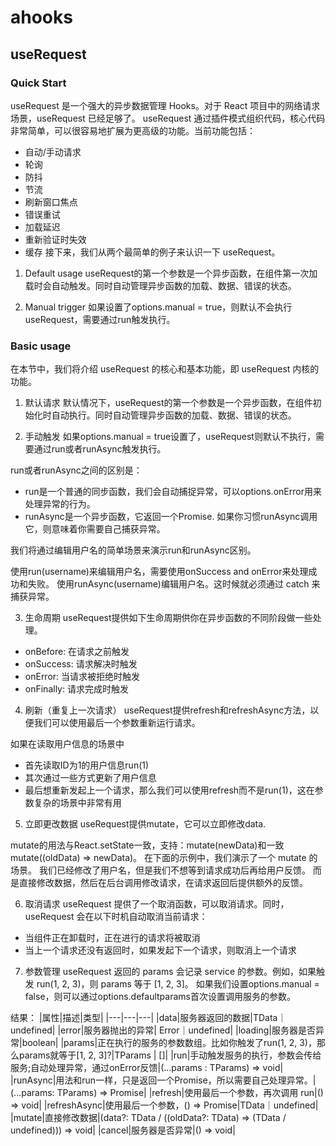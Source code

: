 # ahooks

## useRequest
### Quick Start
useRequest 是一个强大的异步数据管理 Hooks。对于 React 项目中的网络请求场景，useRequest 已经足够了。
useRequest 通过插件模式组织代码，核心代码非常简单，可以很容易地扩展为更高级的功能。当前功能包括：
- 自动/手动请求
- 轮询
- 防抖
- 节流
- 刷新窗口焦点
- 错误重试
- 加载延迟
- 重新验证时失效
- 缓存
接下来，我们从两个最简单的例子来认识一下 useRequest。

1. Default usage
useRequest的第一个参数是一个异步函数，在组件第一次加载时会自动触发。同时自动管理异步函数的加载、数据、错误的状态。

2. Manual trigger
如果设置了options.manual = true，则默认不会执行useRequest，需要通过run触发执行。

### Basic usage
在本节中，我们将介绍 useRequest 的核心和基本功能，即 useRequest 内核的功能。

1. 默认请求
默认情况下，useRequest的第一个参数是一个异步函数，在组件初始化时自动执行。同时自动管理异步函数的加载、数据、错误的状态。

2. 手动触发
如果options.manual = true设置了，useRequest则默认不执行，需要通过run或者runAsync触发执行。

run或者runAsync之间的区别是：
- run是一个普通的同步函数，我们会自动捕捉异常，可以options.onError用来处理异常的行为。
- runAsync是一个异步函数，它返回一个Promise. 如果你习惯runAsync调用它，则意味着你需要自己捕获异常。

我们将通过编辑用户名的简单场景来演示run和runAsync区别。

使用run(username)来编辑用户名，需要使用onSuccess and onError来处理成功和失败。
使用runAsync(username)编辑用户名。这时候就必须通过 catch 来捕获异常。

3. 生命周期
useRequest提供如下生命周期供你在异步函数的不同阶段做一些处理。
- onBefore: 在请求之前触发
- onSuccess: 请求解决时触发
- onError: 当请求被拒绝时触发
- onFinally: 请求完成时触发

4. 刷新（重复上一次请求）
useRequest提供refresh和refreshAsync方法，以便我们可以使用最后一个参数重新运行请求。

如果在读取用户信息的场景中
- 首先读取ID为1的用户信息run(1)
- 其次通过一些方式更新了用户信息
- 最后想重新发起上一个请求，那么我们可以使用refresh而不是run(1)，这在参数复杂的场景中非常有用
5. 立即更改数据
useRequest提供mutate，它可以立即修改data.

mutate的用法与React.setState一致，支持：mutate(newData)和一致mutate((oldData) => newData)。
在下面的示例中，我们演示了一个 mutate 的场景。
我们已经修改了用户名，但是我们不想等到请求成功后再给用户反馈。
而是直接修改数据，然后在后台调用修改请求，在请求返回后提供额外的反馈。

6. 取消请求
useRequest 提供了一个取消函数，可以取消请求。同时，useRequest 会在以下时机自动取消当前请求：
- 当组件正在卸载时，正在进行的请求将被取消
- 当上一个请求还没有返回时，如果发起下一个请求，则取消上一个请求

7. 参数管理
useRequest 返回的 params 会记录 service 的参数。例如，如果触发 run(1, 2, 3)，则 params 等于 [1, 2, 3]。
如果我们设置options.manual = false，则可以通过options.defaultparams首次设置调用服务的参数。

结果：
|属性|描述|类型|
|---|---|---|
|data|服务器返回的数据|TData｜undefined|
|error|服务器抛出的异常| Error｜undefined|
|loading|服务器是否异常|boolean|
|params|正在执行的服务的参数数组。比如你触发了run(1, 2, 3)，那么params就等于[1, 2, 3]?|TParams | []|
|run|手动触发服务的执行，参数会传给服务;自动处理异常，通过onError反馈|(...params : TParams) => void|
|runAsync|用法和run一样，只是返回一个Promise，所以需要自己处理异常。|(...params: TParams) => Promise<TData>|
|refresh|使用最后一个参数，再次调用 run|() => void|
|refreshAsync|使用最后一个参数，() => Promise<TData>|TData｜undefined|
|mutate|直接修改数据|(data?: TData / ((oldData?: TData) => (TData / undefined))) => void|
|cancel|服务器是否异常|() => void|